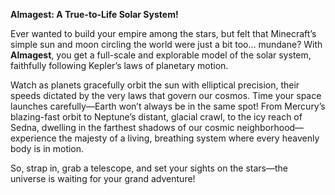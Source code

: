 **Almagest: A True-to-Life Solar System!**

Ever wanted to build your empire among the stars, but felt that Minecraft’s simple sun and moon circling the world were just a bit too… mundane? With **Almagest**, you get a full-scale and explorable model of the solar system, faithfully following Kepler’s laws of planetary motion.  

Watch as planets gracefully orbit the sun with elliptical precision, their speeds dictated by the very laws that govern our cosmos. Time your space launches carefully—Earth won’t always be in the same spot! From Mercury’s blazing-fast orbit to Neptune’s distant, glacial crawl, to the icy reach of Sedna, dwelling in the farthest shadows of our cosmic neighborhood—experience the majesty of a living, breathing system where every heavenly body is in motion.  

So, strap in, grab a telescope, and set your sights on the stars—the universe is waiting for your grand adventure!


